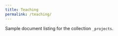 ```yaml
---
title: Teaching
permalink: /teaching/
---
```


Sample document listing for the collection `_projects`.
